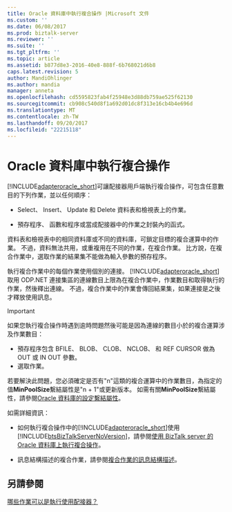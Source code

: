 ```yaml
---
title: Oracle 資料庫中執行複合操作 |Microsoft 文件
ms.custom: ''
ms.date: 06/08/2017
ms.prod: biztalk-server
ms.reviewer: ''
ms.suite: ''
ms.tgt_pltfrm: ''
ms.topic: article
ms.assetid: b877d8e3-2016-40e8-888f-6b768021d6b8
caps.latest.revision: 5
author: MandiOhlinger
ms.author: mandia
manager: anneta
ms.openlocfilehash: cd5595823fab4f25948e3d88db759ae525f62130
ms.sourcegitcommit: cb908c540d8f1a692d01dc8f313e16cb4b4e696d
ms.translationtype: MT
ms.contentlocale: zh-TW
ms.lasthandoff: 09/20/2017
ms.locfileid: "22215118"
---
```

# <a name="run-composite-operations-in-oracle-database"></a>Oracle 資料庫中執行複合操作
[!INCLUDE[adapteroracle_short](../../includes/adapteroracle-short-md.md)]可讓配接器用戶端執行複合操作，可包含任意數目的下列作業，並以任何順序：  
  
-   Select、 Insert、 Update 和 Delete 資料表和檢視表上的作業。  
  
-   預存程序、 函數和程序或當成配接器中的作業之封裝內的函式。  
  
 資料表和檢視表中的相同資料庫或不同的資料庫，可鎖定目標的複合運算中的作業。 不過，資料無法共用，或重複用在不同的作業，在複合作業。 比方說，在複合作業中，選取作業的結果集不能做為輸入參數的預存程序。  
  
 執行複合作業中的每個作業使用個別的連接。 [!INCLUDE[adapteroracle_short](../../includes/adapteroracle-short-md.md)]取用 ODP.NET 連接集區的連線數目上限為在複合作業中，作業數目和取得執行的作業，然後釋出連線。 不過，複合作業中的作業會傳回結果集，如果連接是之後才釋放使用訊息。  
  
> [!IMPORTANT]
>  如果您執行複合操作時遇到逾時問題然後可能是因為連線的數目小於的複合運算涉及作業數目：  
>   
>  -   預存程序包含 BFILE、 BLOB、 CLOB、 NCLOB、 和 REF CURSOR 做為 OUT 或 IN OUT 參數。  
> -   選取作業。  
>   
>  若要解決此問題，您必須確定是否有"n"這類的複合運算中的作業數目，為指定的值**MinPoolSize**繫結屬性是"n + 1"或更新版本。 如需有關**MinPoolSize**繫結屬性，請參閱[Oracle 資料庫的設定繫結屬性](../../adapters-and-accelerators/adapter-oracle-database/configure-the-binding-properties-for-oracle-database.md)。  
  
 如需詳細資訊：  
  
-   如何執行複合操作中的[!INCLUDE[adapteroracle_short](../../includes/adapteroracle-short-md.md)]使用[!INCLUDE[btsBizTalkServerNoVersion](../../includes/btsbiztalkservernoversion-md.md)]，請參閱[使用 BizTalk server 的 Oracle 資料庫上執行複合操作](../../adapters-and-accelerators/adapter-oracle-database/run-composite-operations-on-oracle-database-using-biztalk-server.md)。  
  
-   訊息結構描述的複合作業，請參閱[複合作業的訊息結構描述](../../adapters-and-accelerators/adapter-oracle-database/message-schemas-for-the-composite-operation2.md)。  
  
## <a name="see-also"></a>另請參閱  
 [哪些作業可以是執行使用配接器？](https://msdn.microsoft.com/library/cc185219(v=bts.10).aspx)